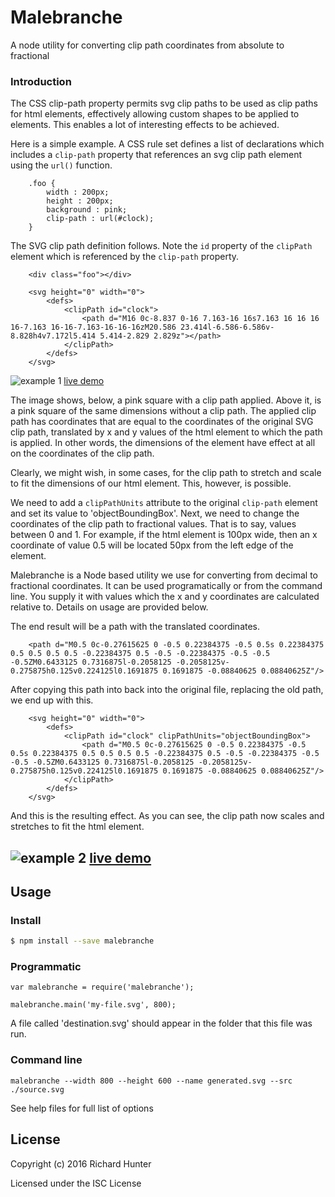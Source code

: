 # Malebranche

A node utility for converting clip path coordinates from absolute to fractional

### Introduction
The CSS clip-path property permits svg clip paths to be used as clip paths for html elements,
effectively allowing custom shapes to be applied to elements. 
This enables a lot of interesting effects to be achieved.

Here is a simple example. A CSS rule set defines a list of declarations which includes a `clip-path` property that references  an svg clip path element using the `url()` function.

```
    .foo {
        width : 200px;
        height : 200px;
        background : pink;
        clip-path : url(#clock);
    }
```
The SVG clip path definition follows. Note the `id` property of the `clipPath` element which is referenced by the `clip-path` property.

```
    <div class="foo"></div>

    <svg height="0" width="0">
        <defs>
            <clipPath id="clock">
                <path d="M16 0c-8.837 0-16 7.163-16 16s7.163 16 16 16 16-7.163 16-16-7.163-16-16-16zM20.586 23.414l-6.586-6.586v-8.828h4v7.172l5.414 5.414-2.829 2.829z"></path>
            </clipPath>
        </defs>
    </svg>
```

![example 1](https://richardinho.github.io/malebranche-tests/test2/images/example-1.png)
[live demo](https://richardinho.github.io/malebranche-tests/test2/)

The image shows, below, a pink square with a clip path applied. Above it, is a pink square of the same dimensions without a clip path. The applied clip path has coordinates that are equal to the coordinates of the original SVG clip path, translated by x and y values of the html element to which the path is applied. In other words, the dimensions of the element have effect at all on the coordinates of the clip path.

Clearly, we might wish, in some cases, for the clip path to stretch and scale to fit the dimensions of our html element. This, however, is possible.

We need to add a `clipPathUnits` attribute to the original `clip-path` element and set its value to 'objectBoundingBox'. Next, we need to change the coordinates of the clip path to fractional values. That is to say, values between 0 and 1. For example, if the html element is 100px wide, then an x coordinate of value 0.5 will be located 50px from the left edge of the element.

Malebranche is a Node based utility we use for converting from decimal to fractional coordinates. It can be used programatically or from the command line. You supply it with values which the x and y coordinates are calculated relative to. Details on usage are provided below.

The end result will be a path with the translated coordinates.

```
    <path d="M0.5 0c-0.27615625 0 -0.5 0.22384375 -0.5 0.5s 0.22384375 0.5 0.5 0.5 0.5 -0.22384375 0.5 -0.5 -0.22384375 -0.5 -0.5 -0.5ZM0.6433125 0.7316875l-0.2058125 -0.2058125v-0.275875h0.125v0.224125l0.1691875 0.1691875 -0.08840625 0.08840625Z"/>

```

After copying this path into back into the original file, replacing the old path, we end up with this.


```
    <svg height="0" width="0">
        <defs>
            <clipPath id="clock" clipPathUnits="objectBoundingBox">
                <path d="M0.5 0c-0.27615625 0 -0.5 0.22384375 -0.5 0.5s 0.22384375 0.5 0.5 0.5 0.5 -0.22384375 0.5 -0.5 -0.22384375 -0.5 -0.5 -0.5ZM0.6433125 0.7316875l-0.2058125 -0.2058125v-0.275875h0.125v0.224125l0.1691875 0.1691875 -0.08840625 0.08840625Z"/>
            </clipPath>
        </defs>
    </svg>

```
And this is the resulting effect. As you can see, the clip path now scales and stretches to fit the html element.

![example 2](https://richardinho.github.io/malebranche-tests/test2/images/example-2.png)
[live demo](https://richardinho.github.io/malebranche-tests/test2/index2.html)
---


##  Usage


### Install

```sh
$ npm install --save malebranche
```
### Programmatic

```
var malebranche = require('malebranche');

malebranche.main('my-file.svg', 800);
```
A file called 'destination.svg' should appear in the folder that this file was run.

###  Command line
```
malebranche --width 800 --height 600 --name generated.svg --src ./source.svg
```
See help files for full list of options

## License

Copyright (c) 2016 Richard Hunter

Licensed under the ISC License
